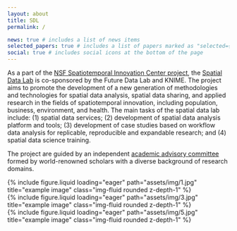 ```yaml
---
layout: about
title: SDL
permalink: /

news: true # includes a list of news items
selected_papers: true # includes a list of papers marked as "selected={true}"
social: true # includes social icons at the bottom of the page
---
```


As a part of the [NSF Spatiotemporal Innovation Center project](https://www.stcenter.net/), the [Spatial Data Lab](https://projects.iq.harvard.edu/chinadatalab) is co-sponsored by the Future Data Lab and KNIME. The project aims to promote the development of a new generation of methodologies and technologies for spatial data analysis, spatial data sharing, and applied research in the fields of spatiotemporal innovation, including population, business, environment, and health. The main tasks of the spatial data lab include: (1) spatial data services; (2) development of spatial data analysis platform and tools; (3) development of case studies based on workflow data analysis for replicable, reproducible and expandable research; and (4) spatial data science training.

The project are guided by an independent [academic advisory committee](https://projects.iq.harvard.edu/chinadatalab/advisory-committee-0) formed by world-renowned scholars with a diverse background of research domains.

<div class="row">
    <div class="col-sm mt-3 mt-md-0">
        {% include figure.liquid loading="eager" path="assets/img/1.jpg" title="example image" class="img-fluid rounded z-depth-1" %}
    </div>
    <div class="col-sm mt-3 mt-md-0">
        {% include figure.liquid loading="eager" path="assets/img/3.jpg" title="example image" class="img-fluid rounded z-depth-1" %}
    </div>
    <div class="col-sm mt-3 mt-md-0">
        {% include figure.liquid loading="eager" path="assets/img/5.jpg" title="example image" class="img-fluid rounded z-depth-1" %}
    </div>
</div>